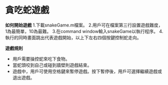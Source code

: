 # 貪吃蛇遊戲

**如何開始遊戲**
1.下載snakeGame.m檔案。
2.用戶可在檔案第三行設置遊戲難度，1為最簡單，10為最難。
3.在command window輸入snakeGame以執行程序。
4.執行的同時畫面跳出代表遊戲開始，以上下左右四個按鍵控制蛇走向。

**遊戲規則**
- 用戶需要操控蛇來吃下食物。
- 當蛇頭咬到自己或碰到牆壁則遊戲結束。
- 遊戲中，用戶可使用空格鍵來暫停遊戲。按下暫停後，用戶可選擇繼續遊戲或退出遊戲。
